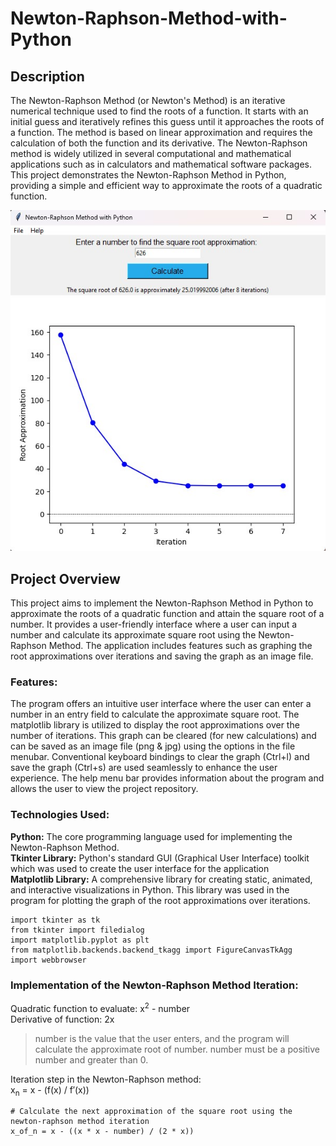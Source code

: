 # Newton-Raphson-Method-with-Python

## Description
The Newton-Raphson Method (or Newton's Method) is an iterative numerical technique used to find the roots of a function. It starts with an initial guess and iteratively refines this guess until it approaches the roots of a function. The method is based on linear approximation and requires the calculation of both the function and its derivative. The Newton-Raphson method is widely utilized in several computational and mathematical applications such as in calculators and mathematical software packages. This project demonstrates the Newton-Raphson Method in Python, providing a simple and efficient way to approximate the roots of a quadratic function.

![Picture of the application running](images/program_running.jpg)

## Project Overview
This project aims to implement the Newton-Raphson Method in Python to approximate the roots of a quadratic function and attain the square root of a number. It provides a user-friendly interface where a user can input a number and calculate its approximate square root using the Newton-Raphson Method. The application includes features such as graphing the root approximations over iterations and saving the graph as an image file.

### Features:
The program offers an intuitive user interface where the user can enter a number in an entry field to calculate the approximate square root. The matplotlib library is utilized to display the root approximations over the number of iterations. This graph can be cleared (for new calculations) and can be saved as an image file (png & jpg) using the options in the file menubar. Conventional keyboard bindings to clear the graph (Ctrl+l) and save the graph (Ctrl+s) are used seamlessly to enhance the user experience. The help menu bar provides information about the program and allows the user to view the project repository.

### Technologies Used: 
**__Python:__** The core programming language used for implementing the Newton-Raphson Method. \
**__Tkinter Library:__** Python's standard GUI (Graphical User Interface) toolkit which was used to create the user interface for the application \
**__Matplotlib Library:__** A comprehensive library for creating static, animated, and interactive visualizations in Python. This library was used in the program for plotting the graph of the root approximations over iterations. 

```
import tkinter as tk
from tkinter import filedialog
import matplotlib.pyplot as plt
from matplotlib.backends.backend_tkagg import FigureCanvasTkAgg
import webbrowser
```

### Implementation of the Newton-Raphson Method Iteration:
Quadratic function to evaluate: x<sup>2</sup> - number \
Derivative of function: 2x 
> number is the value that the user enters, and the program will calculate the approximate root of number. number must be a positive number and greater than 0.

Iteration step in the Newton-Raphson method: \
x<sub>n</sub> = x - (f(x) / f′(x))
```
# Calculate the next approximation of the square root using the newton-raphson method iteration
x_of_n = x - ((x * x - number) / (2 * x))
```
